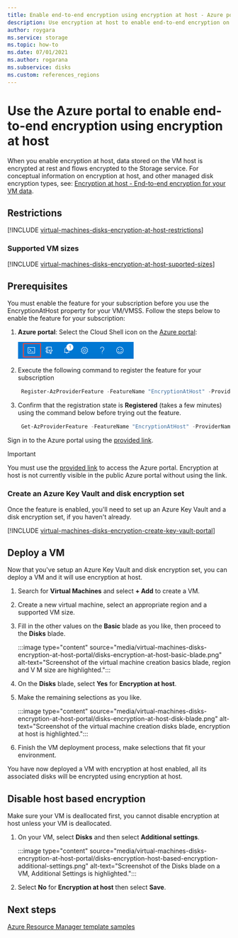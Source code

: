 ```yaml
---
title: Enable end-to-end encryption using encryption at host - Azure portal - managed disks
description: Use encryption at host to enable end-to-end encryption on your Azure managed disks - Azure portal.
author: roygara
ms.service: storage
ms.topic: how-to
ms.date: 07/01/2021
ms.author: rogarana
ms.subservice: disks
ms.custom: references_regions
---
```


# Use the Azure portal to enable end-to-end encryption using encryption at host

When you enable encryption at host, data stored on the VM host is encrypted at rest and flows encrypted to the Storage service. For conceptual information on encryption at host, and other managed disk encryption types, see: [Encryption at host - End-to-end encryption for your VM data](./disk-encryption.md#encryption-at-host---end-to-end-encryption-for-your-vm-data).

## Restrictions

[!INCLUDE [virtual-machines-disks-encryption-at-host-restrictions](../../includes/virtual-machines-disks-encryption-at-host-restrictions.md)]


### Supported VM sizes

[!INCLUDE [virtual-machines-disks-encryption-at-host-suported-sizes](../../includes/virtual-machines-disks-encryption-at-host-suported-sizes.md)]

## Prerequisites

You must enable the feature for your subscription before you use the EncryptionAtHost property for your VM/VMSS. Follow the steps below to enable the feature for your subscription:

1. **Azure portal**: Select the Cloud Shell icon on the [Azure portal](https://portal.azure.com):

    ![Icon to launch the Cloud Shell from the Azure portal](../Cloud-Shell/media/overview/portal-launch-icon.png)
    
1.	Execute the following command to register the feature for your subscription

    ```powershell
     Register-AzProviderFeature -FeatureName "EncryptionAtHost" -ProviderNamespace "Microsoft.Compute" 
    ```

1.	Confirm that the registration state is **Registered** (takes a few minutes) using the command below before trying out the feature.

    ```powershell
     Get-AzProviderFeature -FeatureName "EncryptionAtHost" -ProviderNamespace "Microsoft.Compute"  
    ```


Sign in to the Azure portal using the [provided link](https://aka.ms/diskencryptionupdates).

> [!IMPORTANT]
> You must use the [provided link](https://aka.ms/diskencryptionupdates) to access the Azure portal. Encryption at host is not currently visible in the public Azure portal without using the link.

### Create an Azure Key Vault and disk encryption set

Once the feature is enabled, you'll need to set up an Azure Key Vault and a disk encryption set, if you haven't already.

[!INCLUDE [virtual-machines-disks-encryption-create-key-vault-portal](../../includes/virtual-machines-disks-encryption-create-key-vault-portal.md)]

## Deploy a VM

Now that you've setup an Azure Key Vault and disk encryption set, you can deploy a VM and it will use encryption at host.

1. Search for **Virtual Machines** and select **+ Add** to create a VM.
1. Create a new virtual machine, select an appropriate region and a supported VM size.
1. Fill in the other values on the **Basic** blade as you like, then proceed to the **Disks** blade.

    :::image type="content" source="media/virtual-machines-disks-encryption-at-host-portal/disks-encryption-at-host-basic-blade.png" alt-text="Screenshot of the virtual machine creation basics blade, region and V M size are highlighted.":::

1. On the **Disks** blade, select **Yes** for **Encryption at host**.
1. Make the remaining selections as you like.

    :::image type="content" source="media/virtual-machines-disks-encryption-at-host-portal/disks-encryption-at-host-disk-blade.png" alt-text="Screenshot of the virtual machine creation disks blade, encryption at host is highlighted.":::

1. Finish the VM deployment process, make selections that fit your environment.

You have now deployed a VM with encryption at host enabled, all its associated disks will be encrypted using encryption at host.

## Disable host based encryption

Make sure your VM is deallocated first, you cannot disable encryption at host unless your VM is deallocated.

1. On your VM, select **Disks** and then select **Additional settings**.

    :::image type="content" source="media/virtual-machines-disks-encryption-at-host-portal/disks-encryption-host-based-encryption-additional-settings.png" alt-text="Screenshot of the Disks blade on a VM, Additional Settings is highlighted.":::

1. Select **No** for **Encryption at host** then select **Save**.

## Next steps

[Azure Resource Manager template samples](https://github.com/Azure-Samples/managed-disks-powershell-getting-started/tree/master/EncryptionAtHost)
